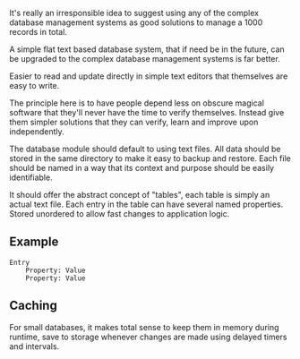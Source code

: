 It's really an irresponsible idea to suggest using any of the complex database management systems as good solutions to manage a 1000 records in total.

A simple flat text based database system, that if need be in the future, can be upgraded to the complex database management systems is far better.

Easier to read and update directly in simple text editors that themselves are easy to write.

The principle here is to have people depend less on obscure magical software that they'll never have the time to verify themselves. Instead give them simpler solutions that they can verify, learn and improve upon independently.

The database module should default to using text files. All data should be stored in the same directory to make it easy to backup and restore. Each file should be named in a way that its context and purpose should be easily identifiable.

It should offer the abstract concept of "tables", each table is simply an actual text file. Each entry in the table can have several named properties. Stored unordered to allow fast changes to application logic.

## Example 
```
Entry
    Property: Value
    Property: Value
```

## Caching
For small databases, it makes total sense to keep them in memory during runtime, save to storage whenever changes are made using delayed timers and intervals.